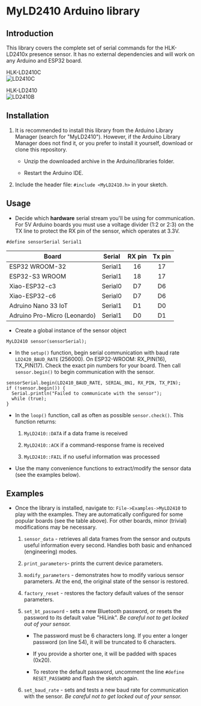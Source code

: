 # MyLD2410 Arduino library
## Introduction

This library covers the complete set of serial commands for the HLK-LD2410x presence sensor. 
It has no external dependencies and will work on any Arduino and ESP32 board.

HLK-LD2410C<br>
![LD2410C](images/ld2410c.png)

HLK-LD2410<br>
![LD2410B](images/ld2410.png)

## Installation

1. It is recommended to install this library from the Arduino Library Manager (search for "MyLD2410"). However, if the Arduino Library Manager does not find it, or you prefer to install it yourself, download or clone this repository.

    - Unzip the downloaded archive in the Arduino/libraries folder. 

    - Restart the Arduino IDE.

1. Include the header file: `#include <MyLD2410.h>` in your sketch.

## Usage
* Decide which **hardware** serial stream you'll be using for communication. For 5V Arduino boards you must use a voltage divider (1:2 or 2:3) on the TX line to protect the RX pin of the sensor, which operates at 3.3V.  

`#define sensorSerial Serial1`


|  Board | Serial | RX pin | Tx pin |
|--------|--------|:--:|:--:|
| ESP32 WROOM-32 | Serial1 | 16 | 17 |
| ESP32-S3 WROOM | Serial1 | 18 | 17 |
| Xiao-ESP32-c3 | Serial0 | D7 | D6 |
| Xiao-ESP32-c6 | Serial0 | D7 | D6 |
| Adruino Nano 33 IoT | Serial1 | D1 | D0 |
| Adruino Pro-Micro (Leonardo) | Serial1 | D0 | D1 |

* Create a global instance of the sensor object

`MyLD2410 sensor(sensorSerial);`

* In the `setup()` function, begin serial communication with baud rate `LD2420_BAUD_RATE` (256000). On ESP32-WROOM: RX_PIN(16), TX_PIN(17). Check the exact pin numbers for your board. Then call `sensor.begin()` to begin communication with the sensor.

```
sensorSerial.begin(LD2410_BAUD_RATE, SERIAL_8N1, RX_PIN, TX_PIN);
if (!sensor.begin()) {
  Serial.println("Failed to communicate with the sensor");
  while (true);
}
```

* In the `loop()` function, call as often as possible `sensor.check()`. This function returns:
    
    1. `MyLD2410::DATA` if a data frame is received
    
    1. `MyLD2410::ACK` if a command-response frame is received
    
    1. `MyLD2410::FAIL` if no useful information was processed

* Use the many convenience functions to extract/modify the sensor data (see the examples below).

## Examples
* Once the library is installed, navigate to: `File->Examples->MyLD2410` to play with the examples. They are automatically configured for some popular boards (see the table above). For other boards, minor (trivial) modifications may be necessary.  
    
    1. `sensor_data` - retrieves all data frames from the sensor and outputs useful information every second. Handles both basic and enhanced (engineering) modes.
    
    1. `print_parameters`- prints the current device parameters.

    1. `modify_parameters` - demonstrates how to modify various sensor parameters. At the end, the original state of the sensor is restored.

    1. `factory_reset` - restores the factory default values of the sensor parameters.

    1. `set_bt_password` - sets a new Bluetooth password, or resets the password to its default value "HiLink". _Be careful not to get locked out of your sensor._ 
    
        - The password must be 6 characters long. If you enter a longer password (on line 54), it will be truncated to 6 characters. 
        
        - If you provide a shorter one, it will be padded with spaces (0x20). 
        
        - To restore the default password, uncomment the line `#define RESET_PASSWORD` and flash the sketch again.

    1. `set_baud_rate` - sets and tests a new baud rate for communication with the sensor. _Be careful not to get locked out of your sensor._